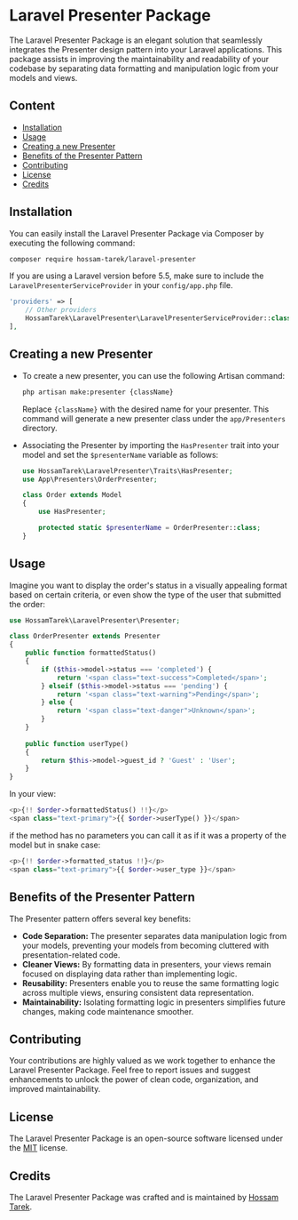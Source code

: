 # Laravel Presenter Package

The Laravel Presenter Package is an elegant solution that seamlessly integrates the Presenter design pattern into your 
Laravel applications. This package assists in improving the maintainability and readability of your codebase by separating 
data formatting and manipulation logic from your models and views.


## Content
* [Installation](#installation)
* [Usage](#usage)
* [Creating a new Presenter](#creating-a-new-presenter)
* [Benefits of the Presenter Pattern](#benefits-of-the-presenter-pattern)
* [Contributing](#contributing)
* [License](#license)
* [Credits](#credits)


## Installation

You can easily install the Laravel Presenter Package via Composer by executing the following command:
```bash
composer require hossam-tarek/laravel-presenter
```

If you are using a Laravel version before 5.5, make sure to include the `LaravelPresenterServiceProvider` in your `config/app.php` file.
```php
'providers' => [
    // Other providers
    HossamTarek\LaravelPresenter\LaravelPresenterServiceProvider::class,
],
```


## Creating a new Presenter
- To create a new presenter, you can use the following Artisan command:
    ```bash
    php artisan make:presenter {className}
    ```
    Replace `{className}` with the desired name for your presenter. This command will generate a new presenter class under the `app/Presenters` directory.

- Associating the Presenter by importing the `HasPresenter` trait into your model and set the `$presenterName` variable as follows:
    ```php
    use HossamTarek\LaravelPresenter\Traits\HasPresenter;
    use App\Presenters\OrderPresenter;
    
    class Order extends Model
    {
        use HasPresenter;
    
        protected static $presenterName = OrderPresenter::class;
    }
    ```
   

## Usage

Imagine you want to display the order's status in a visually appealing format based on certain criteria, or even show 
the type of the user that submitted the order:
```php
use HossamTarek\LaravelPresenter\Presenter;

class OrderPresenter extends Presenter
{
    public function formattedStatus()
    {
        if ($this->model->status === 'completed') {
            return '<span class="text-success">Completed</span>';
        } elseif ($this->model->status === 'pending') {
            return '<span class="text-warning">Pending</span>';
        } else {
            return '<span class="text-danger">Unknown</span>';
        }
    }
    
    public function userType()
    {
        return $this->model->guest_id ? 'Guest' : 'User';
    }
}
```
In your view:
```php
<p>{!! $order->formattedStatus() !!}</p>
<span class="text-primary">{{ $order->userType() }}</span>
```
if the method has no parameters you can call it as if it was a property of the model but in snake case:
```php
<p>{!! $order->formatted_status !!}</p>
<span class="text-primary">{{ $order->user_type }}</span>
```


## Benefits of the Presenter Pattern
The Presenter pattern offers several key benefits:

- **Code Separation:** The presenter separates data manipulation logic from your models, preventing your models from becoming cluttered with presentation-related code.
- **Cleaner Views:** By formatting data in presenters, your views remain focused on displaying data rather than implementing logic.
- **Reusability:** Presenters enable you to reuse the same formatting logic across multiple views, ensuring consistent data representation.
- **Maintainability:** Isolating formatting logic in presenters simplifies future changes, making code maintenance smoother.


## Contributing
Your contributions are highly valued as we work together to enhance the Laravel Presenter Package. Feel free to report issues and suggest enhancements to unlock the power of clean code, organization, and improved maintainability.



## License
The Laravel Presenter Package is an open-source software licensed under the [MIT](./LICENSE) license.

## Credits
The Laravel Presenter Package was crafted and is maintained by [Hossam Tarek](https://github.com/Hossam-Tarek).
